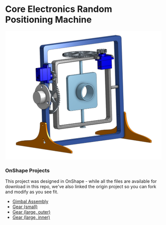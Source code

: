 # Core Electronics Random Positioning Machine

![](thumbnail.jpg)

### OnShape Projects
This project was designed in OnShape - while all the files are available for download in this repo, we've also linked the origin project so you can
fork and modify as you see fit.

- [Gimbal Assembly](https://cad.onshape.com/documents/117125a5cf84acec012e1a52/w/c55d24c53f2760a36eea97f8/e/02a9edc0bc610c3cdac462cd?renderMode=0&uiState=64db2ebd76c08d0898801432)
- [Gear (small)](https://cad.onshape.com/documents/63b473fbdfe0cbb39b024efd/w/53a67950cdeedfac31a50e38/e/d05ef7a5c43a5f8707287d7b?renderMode=0&uiState=64db2f5d380afe075d66f8b1)
- [Gear (large, outer)](https://cad.onshape.com/documents/dbe6b9c073808e8914625170/w/710d424163e9eedf6311d957/e/28fb5d510d10226144798958?renderMode=0&uiState=64db2f33380afe075d66f8a0)
- [Gear (large, inner)](https://cad.onshape.com/documents/dbe6b9c073808e8914625170/w/710d424163e9eedf6311d957/e/28fb5d510d10226144798958?renderMode=0&uiState=64db2f33380afe075d66f8a0)
